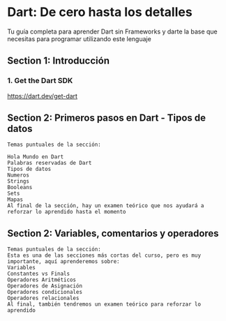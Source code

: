 # Dart: De cero hasta los detalles

Tu guía completa para aprender Dart sin Frameworks y darte la base que necesitas para programar utilizando este lenguaje

## Section 1: Introducción

### 1. Get the Dart SDK

https://dart.dev/get-dart

## Section 2: Primeros pasos en Dart - Tipos de datos

    Temas puntuales de la sección:

    Hola Mundo en Dart
    Palabras reservadas de Dart
    Tipos de datos
    Numeros
    Strings
    Booleans
    Sets
    Mapas
    Al final de la sección, hay un examen teórico que nos ayudará a reforzar lo aprendido hasta el momento

## Section 2: Variables, comentarios y operadores

    Temas puntuales de la sección:
    Esta es una de las secciones más cortas del curso, pero es muy importante, aquí aprenderemos sobre:
    Variables
    Constantes vs Finals
    Operadores Aritméticos
    Operadores de Asignación
    Operadores condicionales
    Operadores relacionales
    Al final, también tendremos un examen teórico para reforzar lo aprendido
